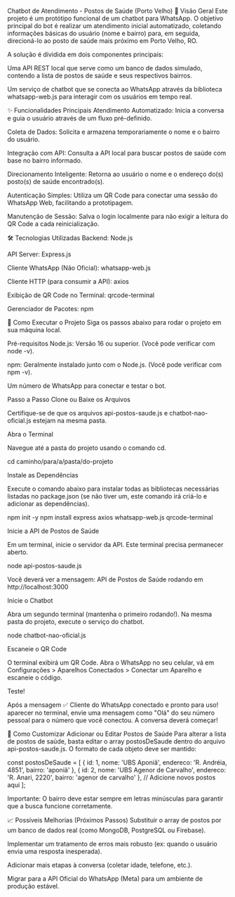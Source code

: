 Chatbot de Atendimento - Postos de Saúde (Porto Velho)
📖 Visão Geral
Este projeto é um protótipo funcional de um chatbot para WhatsApp. O objetivo principal do bot é realizar um atendimento inicial automatizado, coletando informações básicas do usuário (nome e bairro) para, em seguida, direcioná-lo ao posto de saúde mais próximo em Porto Velho, RO.

A solução é dividida em dois componentes principais:

Uma API REST local que serve como um banco de dados simulado, contendo a lista de postos de saúde e seus respectivos bairros.

Um serviço de chatbot que se conecta ao WhatsApp através da biblioteca whatsapp-web.js para interagir com os usuários em tempo real.

✨ Funcionalidades Principais
Atendimento Automatizado: Inicia a conversa e guia o usuário através de um fluxo pré-definido.

Coleta de Dados: Solicita e armazena temporariamente o nome e o bairro do usuário.

Integração com API: Consulta a API local para buscar postos de saúde com base no bairro informado.

Direcionamento Inteligente: Retorna ao usuário o nome e o endereço do(s) posto(s) de saúde encontrado(s).

Autenticação Simples: Utiliza um QR Code para conectar uma sessão do WhatsApp Web, facilitando a prototipagem.

Manutenção de Sessão: Salva o login localmente para não exigir a leitura do QR Code a cada reinicialização.

🛠️ Tecnologias Utilizadas
Backend: Node.js

API Server: Express.js

Cliente WhatsApp (Não Oficial): whatsapp-web.js

Cliente HTTP (para consumir a API): axios

Exibição de QR Code no Terminal: qrcode-terminal

Gerenciador de Pacotes: npm

🚀 Como Executar o Projeto
Siga os passos abaixo para rodar o projeto em sua máquina local.

Pré-requisitos
Node.js: Versão 16 ou superior. (Você pode verificar com node -v).

npm: Geralmente instalado junto com o Node.js. (Você pode verificar com npm -v).

Um número de WhatsApp para conectar e testar o bot.

Passo a Passo
Clone ou Baixe os Arquivos

Certifique-se de que os arquivos api-postos-saude.js e chatbot-nao-oficial.js estejam na mesma pasta.

Abra o Terminal

Navegue até a pasta do projeto usando o comando cd.

cd caminho/para/a/pasta/do-projeto

Instale as Dependências

Execute o comando abaixo para instalar todas as bibliotecas necessárias listadas no package.json (se não tiver um, este comando irá criá-lo e adicionar as dependências).

npm init -y
npm install express axios whatsapp-web.js qrcode-terminal

Inicie a API de Postos de Saúde

Em um terminal, inicie o servidor da API. Este terminal precisa permanecer aberto.

node api-postos-saude.js

Você deverá ver a mensagem: API de Postos de Saúde rodando em http://localhost:3000

Inicie o Chatbot

Abra um segundo terminal (mantenha o primeiro rodando!). Na mesma pasta do projeto, execute o serviço do chatbot.

node chatbot-nao-oficial.js

Escaneie o QR Code

O terminal exibirá um QR Code. Abra o WhatsApp no seu celular, vá em Configurações > Aparelhos Conectados > Conectar um Aparelho e escaneie o código.

Teste!

Após a mensagem ✅ Cliente do WhatsApp conectado e pronto para uso! aparecer no terminal, envie uma mensagem como "Olá" do seu número pessoal para o número que você conectou. A conversa deverá começar!

🔧 Como Customizar
Adicionar ou Editar Postos de Saúde
Para alterar a lista de postos de saúde, basta editar o array postosDeSaude dentro do arquivo api-postos-saude.js. O formato de cada objeto deve ser mantido:

const postosDeSaude = [
    { id: 1, nome: 'UBS Aponiã', endereco: 'R. Andréia, 4851', bairro: 'aponiã' },
    { id: 2, nome: 'UBS Agenor de Carvalho', endereco: 'R. Anari, 2220', bairro: 'agenor de carvalho' },
    // Adicione novos postos aqui
];

Importante: O bairro deve estar sempre em letras minúsculas para garantir que a busca funcione corretamente.

📈 Possíveis Melhorias (Próximos Passos)
Substituir o array de postos por um banco de dados real (como MongoDB, PostgreSQL ou Firebase).

Implementar um tratamento de erros mais robusto (ex: quando o usuário envia uma resposta inesperada).

Adicionar mais etapas à conversa (coletar idade, telefone, etc.).

Migrar para a API Oficial do WhatsApp (Meta) para um ambiente de produção estável.
